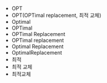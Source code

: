 ﻿- OPT
- OPT(OPTimal replacement, 최적 교체)
- Optimal
- OPTimal
- OPTimal Replacement
- OPTimal replacement
- Optimal Replacement
- OptimalReplacement
- 최적
- 최적 교체
- 최적교체
